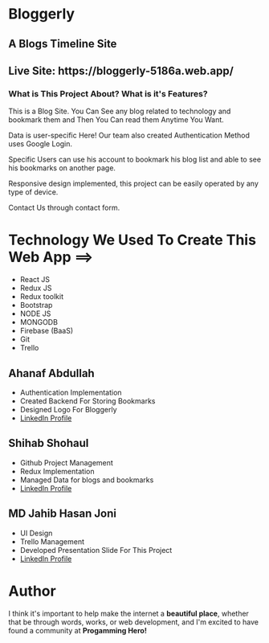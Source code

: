 <h1>Bloggerly</h1>
<h2>A Blogs Timeline Site</h2>
<h2>Live Site: https://bloggerly-5186a.web.app/</h2>
<h3>What is This Project About? What is it's Features?</h3>
<p>This is a Blog Site. You Can See any blog related to technology and bookmark them and Then You Can read them Anytime You Want.</p>
<p>Data is user-specific Here! Our team also created Authentication Method uses Google Login.</p>
<p>Specific Users can use his account to bookmark his blog list and able to see his bookmarks on another page.</p>
<p>Responsive design implemented, this project can be easily operated by any type of device.</p>
<p>Contact Us through contact form.</p>


<h1>Technology We Used To Create This Web App ==></h1>
<ul>
    <li>React JS</li>
    <li>Redux JS</li>
    <li>Redux toolkit</li>
    <li>Bootstrap</li>
    <li>NODE JS</li>
    <li>MONGODB</li>
    <li>Firebase (BaaS)</li>
    <li>Git</li>
    <li>Trello</li>
</ul>
<h2>Ahanaf Abdullah</h2>
<ul>
  <li>Authentication Implementation</li>
  <li>Created Backend For Storing Bookmarks</li>
  <li>Designed Logo For Bloggerly</li>
  <li><a href="https://www.linkedin.com/in/ahanafabdullah9/" target="_blank">LinkedIn Profile</a></li>
</ul>
<h2>Shihab Shohaul</h2>
<ul>
  <li>Github Project Management</li>
  <li>Redux Implementation</li>
  <li>Managed Data for blogs and bookmarks</li>
  <li><a href="https://www.linkedin.com/in/shohaul00/" target="_blank">LinkedIn Profile</a></li>
</ul>
<h2>MD Jahib Hasan Joni</h2>
<ul>
  <li>UI Design</li>
  <li>Trello Management</li>
  <li>Developed Presentation Slide For This Project</li>
  <li><a href="https://www.linkedin.com/in/jahid-joni/" target="_blank">LinkedIn Profile</a></li>
</ul>
<h1>Author</h1>
<p>
    I think it's important to help make the internet
    a <strong>beautiful place</strong>, whether that
    be through words, works, or web development, and
    I'm excited to have found a community at
    <strong>Progamming Hero!</strong>
</p>
